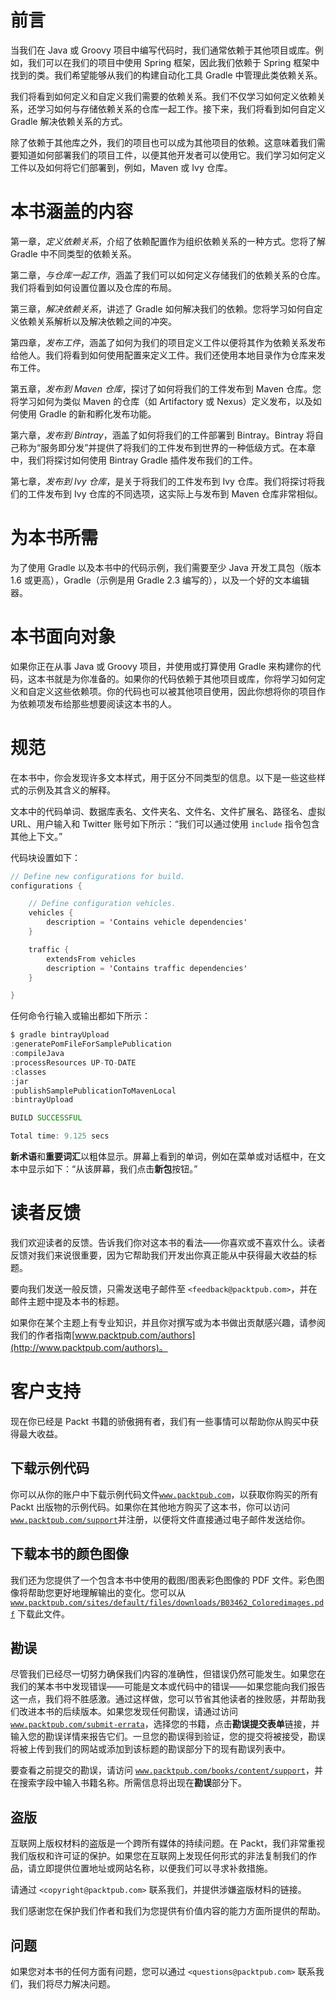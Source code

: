 # 前言

当我们在 Java 或 Groovy 项目中编写代码时，我们通常依赖于其他项目或库。例如，我们可以在我们的项目中使用 Spring 框架，因此我们依赖于 Spring 框架中找到的类。我们希望能够从我们的构建自动化工具 Gradle 中管理此类依赖关系。

我们将看到如何定义和自定义我们需要的依赖关系。我们不仅学习如何定义依赖关系，还学习如何与存储依赖关系的仓库一起工作。接下来，我们将看到如何自定义 Gradle 解决依赖关系的方式。

除了依赖于其他库之外，我们的项目也可以成为其他项目的依赖。这意味着我们需要知道如何部署我们的项目工件，以便其他开发者可以使用它。我们学习如何定义工件以及如何将它们部署到，例如，Maven 或 Ivy 仓库。

# 本书涵盖的内容

第一章，*定义依赖关系*，介绍了依赖配置作为组织依赖关系的一种方式。您将了解 Gradle 中不同类型的依赖关系。

第二章，*与仓库一起工作*，涵盖了我们可以如何定义存储我们的依赖关系的仓库。我们将看到如何设置位置以及仓库的布局。

第三章，*解决依赖关系*，讲述了 Gradle 如何解决我们的依赖。您将学习如何自定义依赖关系解析以及解决依赖之间的冲突。

第四章，*发布工件*，涵盖了如何为我们的项目定义工件以便将其作为依赖关系发布给他人。我们将看到如何使用配置来定义工件。我们还使用本地目录作为仓库来发布工件。

第五章，*发布到 Maven 仓库*，探讨了如何将我们的工件发布到 Maven 仓库。您将学习如何为类似 Maven 的仓库（如 Artifactory 或 Nexus）定义发布，以及如何使用 Gradle 的新和孵化发布功能。

第六章，*发布到 Bintray*，涵盖了如何将我们的工件部署到 Bintray。Bintray 将自己称为“服务即分发”并提供了将我们的工件发布到世界的一种低级方式。在本章中，我们将探讨如何使用 Bintray Gradle 插件发布我们的工件。

第七章，*发布到 Ivy 仓库*，是关于将我们的工件发布到 Ivy 仓库。我们将探讨将我们的工件发布到 Ivy 仓库的不同选项，这实际上与发布到 Maven 仓库非常相似。

# 为本书所需

为了使用 Gradle 以及本书中的代码示例，我们需要至少 Java 开发工具包（版本 1.6 或更高），Gradle（示例是用 Gradle 2.3 编写的），以及一个好的文本编辑器。

# 本书面向对象

如果你正在从事 Java 或 Groovy 项目，并使用或打算使用 Gradle 来构建你的代码，这本书就是为你准备的。如果你的代码依赖于其他项目或库，你将学习如何定义和自定义这些依赖项。你的代码也可以被其他项目使用，因此你想将你的项目作为依赖项发布给那些想要阅读这本书的人。

# 规范

在本书中，你会发现许多文本样式，用于区分不同类型的信息。以下是一些这些样式的示例及其含义的解释。

文本中的代码单词、数据库表名、文件夹名、文件名、文件扩展名、路径名、虚拟 URL、用户输入和 Twitter 账号如下所示：“我们可以通过使用 `include` 指令包含其他上下文。”

代码块设置如下：

```java
// Define new configurations for build.
configurations {

    // Define configuration vehicles.
    vehicles {
        description = 'Contains vehicle dependencies'
    }

    traffic {
        extendsFrom vehicles
        description = 'Contains traffic dependencies'
    }

}
```

任何命令行输入或输出都如下所示：

```java
$ gradle bintrayUpload
:generatePomFileForSamplePublication
:compileJava
:processResources UP-TO-DATE
:classes
:jar
:publishSamplePublicationToMavenLocal
:bintrayUpload

BUILD SUCCESSFUL

Total time: 9.125 secs

```

**新术语**和**重要词汇**以粗体显示。屏幕上看到的单词，例如在菜单或对话框中，在文本中显示如下：“从该屏幕，我们点击**新包**按钮。”

# 读者反馈

我们欢迎读者的反馈。告诉我们你对这本书的看法——你喜欢或不喜欢什么。读者反馈对我们来说很重要，因为它帮助我们开发出你真正能从中获得最大收益的标题。

要向我们发送一般反馈，只需发送电子邮件至 `<feedback@packtpub.com>`，并在邮件主题中提及本书的标题。

如果你在某个主题上有专业知识，并且你对撰写或为本书做出贡献感兴趣，请参阅我们的作者指南[www.packtpub.com/authors](http://www.packtpub.com/authors)。

# 客户支持

现在你已经是 Packt 书籍的骄傲拥有者，我们有一些事情可以帮助你从购买中获得最大收益。

## 下载示例代码

你可以从你的账户中下载示例代码文件[`www.packtpub.com`](http://www.packtpub.com)，以获取你购买的所有 Packt 出版物的示例代码。如果你在其他地方购买了这本书，你可以访问[`www.packtpub.com/support`](http://www.packtpub.com/support)并注册，以便将文件直接通过电子邮件发送给你。

## 下载本书的颜色图像

我们还为您提供了一个包含本书中使用的截图/图表彩色图像的 PDF 文件。彩色图像将帮助您更好地理解输出的变化。您可以从 [`www.packtpub.com/sites/default/files/downloads/B03462_Coloredimages.pdf`](https://www.packtpub.com/sites/default/files/downloads/B03462_Coloredimages.pdf) 下载此文件。

## 勘误

尽管我们已经尽一切努力确保我们内容的准确性，但错误仍然可能发生。如果您在我们的某本书中发现错误——可能是文本或代码中的错误——如果您能向我们报告这一点，我们将不胜感激。通过这样做，您可以节省其他读者的挫败感，并帮助我们改进本书的后续版本。如果您发现任何勘误，请通过访问 [`www.packtpub.com/submit-errata`](http://www.packtpub.com/submit-errata)，选择您的书籍，点击**勘误提交表单**链接，并输入您的勘误详情来报告它们。一旦您的勘误得到验证，您的提交将被接受，勘误将被上传到我们的网站或添加到该标题的勘误部分下的现有勘误列表中。

要查看之前提交的勘误，请访问 [`www.packtpub.com/books/content/support`](https://www.packtpub.com/books/content/support)，并在搜索字段中输入书籍名称。所需信息将出现在**勘误**部分下。

## 盗版

互联网上版权材料的盗版是一个跨所有媒体的持续问题。在 Packt，我们非常重视我们版权和许可证的保护。如果您在互联网上发现任何形式的非法复制我们的作品，请立即提供位置地址或网站名称，以便我们可以寻求补救措施。

请通过 `<copyright@packtpub.com>` 联系我们，并提供涉嫌盗版材料的链接。

我们感谢您在保护我们作者和我们为您提供有价值内容的能力方面所提供的帮助。

## 问题

如果您对本书的任何方面有问题，您可以通过 `<questions@packtpub.com>` 联系我们，我们将尽力解决问题。
